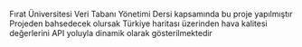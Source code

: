 Fırat Üniversitesi Veri Tabanı Yönetimi Dersi kapsamında bu proje yapılmıştır
Projeden bahsedecek olursak Türkiye haritası üzerinden hava kalitesi değerlerini API yoluyla dinamik olarak gösterilmektedir

